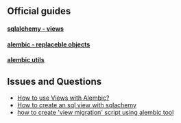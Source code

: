 ## Official guides
#### [sqlalchemy - views](https://github.com/sqlalchemy/sqlalchemy/wiki/Views)
#### [alembic - replaceble objects](https://alembic.sqlalchemy.org/en/latest/cookbook.html#replaceable-objects)
#### [alembic utils](https://olirice.github.io/alembic_utils/)

## Issues and Questions
- [How to use Views with Alembic?](https://github.com/kvesteri/sqlalchemy-utils/issues/457)
- [How to create an sql view with sqlachemy](https://stackoverflow.com/questions/9766940/how-to-create-an-sql-view-with-sqlalchemy)
- [how to create 'view migration' script using alembic tool](https://stackoverflow.com/questions/12942496/how-to-create-view-migration-script-using-alembic-tool)
